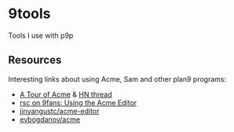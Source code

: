 # 9tools

Tools I use with p9p

## Resources

Interesting links about using Acme, Sam and other plan9 programs:

- [A Tour of Acme](https://research.swtch.com/acme) & [HN thread](https://news.ycombinator.com/item?id=10957576)
- [rsc on 9fans: Using the Acme Editor](https://groups.google.com/d/msg/comp.os.plan9/_YUEVbTFuME/tJHB8y8-0vYJ)
- [jinyangustc/acme-editor](https://github.com/jinyangustc/acme-editor)
- [evbogdanov/acme](https://github.com/evbogdanov/acme)
